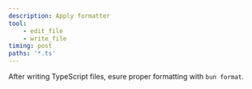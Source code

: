 ```yaml
---
description: Apply formatter
tool:
    - edit_file
    - write_file
timing: post
paths: '*.ts'
---
```


After writing TypeScript files, esure proper formatting with `bun format`.
